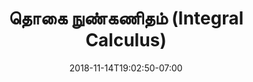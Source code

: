 ---
title: 'தொகை நுண்கணிதம்
(Integral Calculus)'
date: 2018-11-14T19:02:50-07:00
draft: false
weight: 9
extensions:
    - katex
---
